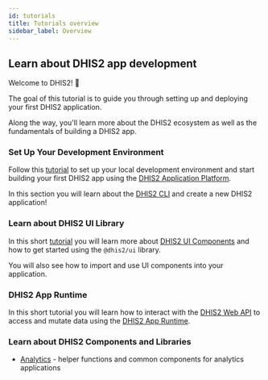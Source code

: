 ```yaml
---
id: tutorials
title: Tutorials overview
sidebar_label: Overview
---
```


## Learn about DHIS2 app development

Welcome to DHIS2! 🎊

The goal of this tutorial is to guide you through setting up and deploying your first DHIS2 application.

Along the way, you'll learn more about the DHIS2 ecosystem as well as the fundamentals of building a DHIS2 app.

### Set Up Your Development Environment

Follow this [tutorial](/docs/tutorials/setup-env) to set up your local development environment and start building your first DHIS2 app using the [DHIS2 Application Platform](https://platform.dhis2.nu/#/).

In this section you will learn about the [DHIS2 CLI](https://cli.dhis2.nu/#/) and create a new DHIS2 application!

### Learn about DHIS2 UI Library

In this short [tutorial](/docs/tutorials/ui-library) you will learn more about [DHIS2 UI Components](https://ui.dhis2.nu/#/) and how to get started using the `@dhis2/ui` library.

You will also see how to import and use UI components into your application.

### DHIS2 App Runtime

In this short tutorial you will learn how to interact with the [DHIS2 Web API](https://docs.dhis2.org/en/develop/using-the-api/dhis-core-version-master/introduction.html) to access and mutate data using the [DHIS2 App Runtime](https://runtime.dhis2.nu/#/).

### Learn about DHIS2 Components and Libraries

-   [Analytics](https://github.com/dhis2/analytics) - helper functions and common components for analytics applications

